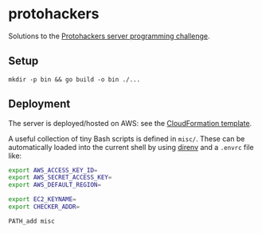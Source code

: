 # protohackers

Solutions to the [Protohackers server programming challenge](https://protohackers.com/).

## Setup

`mkdir -p bin && go build -o bin ./...`

## Deployment

The server is deployed/hosted on AWS: see the [CloudFormation template](misc/cfn.yaml).

A useful collection of tiny Bash scripts is defined in `misc/`.
These can be automatically loaded into the current shell by using
[direnv](https://github.com/direnv/direnv) and a `.envrc` file like:

```bash
export AWS_ACCESS_KEY_ID=
export AWS_SECRET_ACCESS_KEY=
export AWS_DEFAULT_REGION=

export EC2_KEYNAME=
export CHECKER_ADDR=

PATH_add misc
```
